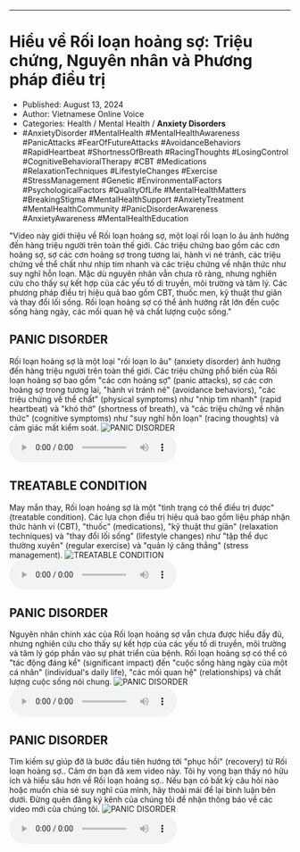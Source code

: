 
---

# Hiểu về Rối loạn hoảng sợ: Triệu chứng, Nguyên nhân và Phương pháp điều trị

- Published: August 13, 2024
- Author: Vietnamese Online Voice
- Categories: Health / Mental Health / **Anxiety Disorders**
- #AnxietyDisorder #MentalHealth #MentalHealthAwareness #PanicAttacks #FearOfFutureAttacks #AvoidanceBehaviors #RapidHeartbeat #ShortnessOfBreath #RacingThoughts #LosingControl #CognitiveBehavioralTherapy #CBT #Medications #RelaxationTechniques #LifestyleChanges #Exercise #StressManagement #Genetic #EnvironmentalFactors #PsychologicalFactors #QualityOfLife #MentalHealthMatters #BreakingStigma #MentalHealthSupport #AnxietyTreatment #MentalHealthCommunity #PanicDisorderAwareness #AnxietyAwareness #MentalHealthEducation

"Video này giới thiệu về Rối loạn hoảng sợ, một loại rối loạn lo âu ảnh hưởng đến hàng triệu người trên toàn thế giới. Các triệu chứng bao gồm các cơn hoảng sợ, sợ các cơn hoảng sợ trong tương lai, hành vi né tránh, các triệu chứng về thể chất như nhịp tim nhanh và các triệu chứng về nhận thức như suy nghĩ hỗn loạn. Mặc dù nguyên nhân vẫn chưa rõ ràng, nhưng nghiên cứu cho thấy sự kết hợp của các yếu tố di truyền, môi trường và tâm lý. Các phương pháp điều trị hiệu quả bao gồm CBT, thuốc men, kỹ thuật thư giãn và thay đổi lối sống. Rối loạn hoảng sợ có thể ảnh hưởng rất lớn đến cuộc sống hàng ngày, các mối quan hệ và chất lượng cuộc sống."


## PANIC DISORDER

Rối loạn hoảng sợ là một loại "rối loạn lo âu" (anxiety disorder) ảnh hưởng đến hàng triệu người trên toàn thế giới. Các triệu chứng phổ biến của Rối loạn hoảng sợ bao gồm "các cơn hoảng sợ" (panic attacks), sợ các cơn hoảng sợ trong tương lai, "hành vi tránh né" (avoidance behaviors), "các triệu chứng về thể chất" (physical symptoms) như "nhịp tim nhanh" (rapid heartbeat) và "khó thở" (shortness of breath), và "các triệu chứng về nhận thức" (cognitive symptoms) như "suy nghĩ hỗn loạn" (racing thoughts) và cảm giác mất kiểm soát.
![PANIC DISORDER](https://http-archiver-apis-production-80.schnworks.com/storage/images/transitions/2024-08-13/transition--15152868951-Montserrat-Regular-303F9F.jpg)
<audio controls>
    <source src="https://http-archiver-apis-production-80.schnworks.com/storage/storage/audio/file-24454033122.mp3" type="audio/mpeg">
</audio>



## TREATABLE CONDITION

May mắn thay, Rối loạn hoảng sợ là một "tình trạng có thể điều trị được" (treatable condition). Các lựa chọn điều trị hiệu quả bao gồm liệu pháp nhận thức hành vi (CBT), "thuốc" (medications), "kỹ thuật thư giãn" (relaxation techniques) và "thay đổi lối sống" (lifestyle changes) như "tập thể dục thường xuyên" (regular exercise) và "quản lý căng thẳng" (stress management).
![TREATABLE CONDITION](https://http-archiver-apis-production-80.schnworks.com/storage/images/transitions/2024-08-13/transition--20186083939-Montserrat-Thin-512DA8.jpg)
<audio controls>
    <source src="https://http-archiver-apis-production-80.schnworks.com/storage/storage/audio/file-18431006790.mp3" type="audio/mpeg">
</audio>



## PANIC DISORDER

Nguyên nhân chính xác của Rối loạn hoảng sợ vẫn chưa được hiểu đầy đủ, nhưng nghiên cứu cho thấy sự kết hợp của các yếu tố di truyền, môi trường và tâm lý góp phần vào sự phát triển của bệnh. Rối loạn hoảng sợ có thể có "tác động đáng kể" (significant impact) đến "cuộc sống hàng ngày của một cá nhân" (individual's daily life), "các mối quan hệ" (relationships) và chất lượng cuộc sống nói chung.
![PANIC DISORDER](https://http-archiver-apis-production-80.schnworks.com/storage/images/transitions/2024-08-13/transition-7742393640-Montserrat-Thin-7B1FA2.jpg)
<audio controls>
    <source src="https://http-archiver-apis-production-80.schnworks.com/storage/storage/audio/file-33957975835.mp3" type="audio/mpeg">
</audio>



## PANIC DISORDER

Tìm kiếm sự giúp đỡ là bước đầu tiên hướng tới "phục hồi" (recovery) từ Rối loạn hoảng sợ.. Cảm ơn bạn đã xem video này. Tôi hy vọng bạn thấy nó hữu ích và hiểu sâu hơn về Rối loạn hoảng sợ.. Nếu bạn có bất kỳ câu hỏi nào hoặc muốn chia sẻ suy nghĩ của mình, hãy thoải mái để lại bình luận bên dưới. Đừng quên đăng ký kênh của chúng tôi để nhận thông báo về các video mới của chúng tôi.
![PANIC DISORDER](https://http-archiver-apis-production-80.schnworks.com/storage/images/transitions/2024-08-13/transition--13967015436-Montserrat-SemiBold-9C27B0.jpg)
<audio controls>
    <source src="https://http-archiver-apis-production-80.schnworks.com/storage/storage/audio/file-13418687122.mp3" type="audio/mpeg">
</audio>

